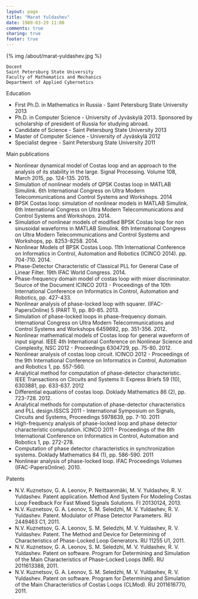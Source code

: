 ```yaml
---
layout: page
title: "Marat Yuldashev"
date: 1989-03-29 11:00
comments: true
sharing: true
footer: true
---
```

{% img /about/marat-yuldashev.jpg %}

	Docent 
	Saint Petersburg State University 
	Faculty of Mathematics and Mechanics
	Department of Applied Cybernetics

Education

* First Ph.D. in Mathematics in Russia - Saint Petersburg State University 2013
* Ph.D. in Computer Science - University of Jyväskylä 2013. Sponsored by scholarship of president of Russia for studying abroad.
* Candidate of Science - Saint Petersburg State University 2013
* Master of Computer Science - University of Jyväskylä 2012
* Specialist degree - Saint Petersburg State University 2011

Main publications

* Nonlinear dynamical model of Costas loop and an approach
to the analysis of its stability in the large. Signal Processing. Volume 108, March 2015, pp. 124-135. 2015.
* Simulation of nonlinear models of QPSK Costas loop in MATLAB Simulink. 6th International Congress on Ultra Modern Telecommunications and Control Systems and Workshops. 2014
* BPSK Costas loop: simulation of nonlinear models in MATLAB Simulink. 6th International Congress on Ultra Modern Telecommunications and Control Systems and Workshops. 2014.
* Simulation of nonlinear models of modified BPSK Costas loop for non sinusoidal waveforms in MATLAB Simulink. 6th International Congress on Ultra Modern Telecommunications and Control Systems and Workshops, pp. 8253-8258. 2014.
* Nonlinear Models of BPSK Costas Loop. 11th International Conference on Informatics in Control, Automation and Robotics (ICINCO 2014). pp. 704-710. 2014.
* Phase-Detector Characteristic of Classical PLL for General Case of Linear Filter. 19th IFAC World Congress. 2014.
* Phase-frequency domain model of costas loop with mixer discriminator. Source of the Document ICINCO 2013 - Proceedings of the 10th International Conference on Informatics in Control, Automation and Robotics, pp. 427-433.
* Nonlinear analysis of phase-locked loop with squarer. (IFAC-PapersOnline) 5 (PART 1), pp. 80-85. 2013.
* Simulation of phase-locked loops in phase-frequency domain. International Congress on Ultra Modern Telecommunications and Control Systems and Workshops
6459692, pp. 351-356. 2012.
* Nonlinear mathematical models of Costas loop for general waveform of input signal. IEEE 4th International Conference on Nonlinear Science and Complexity, NSC 2012 - Proceedings
6304729, pp. 75-80. 2012.
* Nonlinear analysis of costas loop circuit. ICINCO 2012 - Proceedings of the 9th International Conference on Informatics in Control, Automation and Robotics
1, pp. 557-560.
* Analytical method for computation of phase-detector characteristic. IEEE Transactions on Circuits and Systems II: Express Briefs
59 (10), 6303881, pp. 633-637. 2012
* Differential equations of costas loop. Doklady Mathematics
86 (2), pp. 723-728. 2012.
* Analytical methods for computation of phase-detector characteristics and PLL design.ISSCS 2011 - International Symposium on Signals, Circuits and Systems, Proceedings
5978639, pp. 7-10. 2011
* High-frequency analysis of phase-locked loop and phase detector characteristic computation. ICINCO 2011 - Proceedings of the 8th International Conference on Informatics in Control, Automation and Robotics
1, pp. 272-278.
* Computation of phase detector characteristics in synchronization systems. Doklady Mathematics
84 (1), pp. 586-590. 2011
* Nonlinear analysis of phase-locked loop. IFAC Proceedings Volumes (IFAC-PapersOnline). 2010.

Patents

* N.V. Kuznetsov, G. A. Leonov, P. Neittaanmäki, M. V. Yuldashev, R. V. Yuldashev. Patent application. Method And System For Modeling Costas Loop Feedback For Fast Mixed Signals Solutions. FI 20130124, 2013.
* N.V. Kuznetsov, G. A. Leonov, S. M. Seledzhi, M. V. Yuldashev, R. V. Yuldashev. Patent. Modulator of Phase Detector Parameters. RU 2449463 C1, 2011.
* N.V. Kuznetsov, G. A. Leonov, S. M. Seledzhi, M. V. Yuldashev, R. V. Yuldashev. Patent. The Method and Device for Determining of Characteristics of Phase-Locked Loop Generators. RU 11255 U1, 2011.
* N.V. Kuznetsov, G. A. Leonov, S. M. Seledzhi, M. V. Yuldashev, R. V. Yuldashev. Patent on software. Program for Determining and Simulation of the Main Characteristics of Phase-Locked Loops (MR). RU 2011613388, 2011.
* N.V. Kuznetsov, G. A. Leonov, S. M. Seledzhi, M. V. Yuldashev, R. V. Yuldashev. Patent on software. Program for Determining and Simulation of the Main Characteristics of Costas Loops (CLMod). RU 2011616770, 2011.
